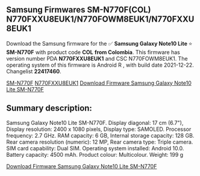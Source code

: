 <h2>Samsung Firmwares SM-N770F(COL) N770FXXU8EUK1/N770FOWM8EUK1/N770FXXU8EUK1</h2>
Download the Samsung firmware for the ✅ <strong>Samsung Galaxy Note10 Lite </strong> ⭐ <strong>SM-N770F</strong> with product code <strong>COL</strong> <strong> from Colombia</strong>. This firmware has version number PDA <strong>N770FXXU8EUK1</strong> and CSC N770FOWM8EUK1. The operating system of this firmware is Android R , with build date 2021-12-22. Changelist <strong>22417460</strong>.

[SM-N770F](https://samfirm.shop/samsung/model/SM-N770F)
[N770FXXU8EUK1](https://samfirm.shop/samsung/pda/N770FXXU8EUK1)
[Download Firmware Samsung Galaxy Note10 Lite SM-N770F](https://samfirm.shop/samsung/firmware/484385)
<h2>Summary description:</h2>
<p>Samsung Galaxy Note10 Lite SM-N770F. Display diagonal: 17 cm (6.7"), Display resolution: 2400 x 1080 pixels, Display type: SAMOLED. Processor frequency: 2.7 GHz. RAM capacity: 6 GB, Internal storage capacity: 128 GB. Rear camera resolution (numeric): 12 MP, Rear camera type: Triple camera. SIM card capability: Dual SIM. Operating system installed: Android 10.0. Battery capacity: 4500 mAh. Product colour: Multicolour. Weight: 199 g</p>


[Download Firmware Samsung Galaxy Note10 Lite SM-N770F](https://samfirm.shop/samsung/firmware/484385)

